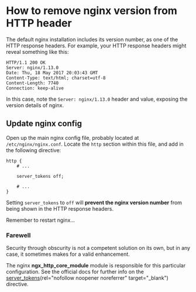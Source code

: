 # How to remove nginx version from HTTP header

The default nginx installation includes its version number, as one of the HTTP response headers.
For example, your HTTP response headers might reveal something like this:

```
HTTP/1.1 200 OK
Server: nginx/1.13.0
Date: Thu, 18 May 2017 20:03:43 GMT
Content-Type: text/html; charset=utf-8
Content-Length: 7740
Connection: keep-alive
```

In this case, note the `Server: nginx/1.13.0` header and value, exposing the version details of nginx.

## Update nginx config
 
Open up the main nginx config file, probably located at `/etc/nginx/nginx.conf`.
Locate the `http` section within this file, and add in the following directive:

```
http {
    # ...

    server_tokens off;

    # ...
}
```

Setting `server_tokens` to `off` will **prevent the nginx version number** from being
shown in the HTTP response headers.

Remember to restart nginx...

### Farewell

Security through obscurity is not a competent solution on its own, but in any case, it sometimes makes for
a valid enhancement.

The nginx **ngx_http_core_module** module is responsible for this particular configuration.
See the official docs for further info on the
[server_tokens](http://nginx.org/en/docs/http/ngx_http_core_module.html#server_tokens)(rel="nofollow noopener noreferrer" target="_blank")
directive.